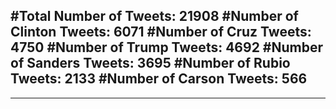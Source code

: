 #Total Number of Tweets: 21908 
#Number of Clinton Tweets: 6071
#Number of Cruz Tweets: 4750
#Number of Trump Tweets: 4692
#Number of Sanders Tweets: 3695
#Number of Rubio Tweets: 2133
#Number of Carson Tweets: 566
---
---
